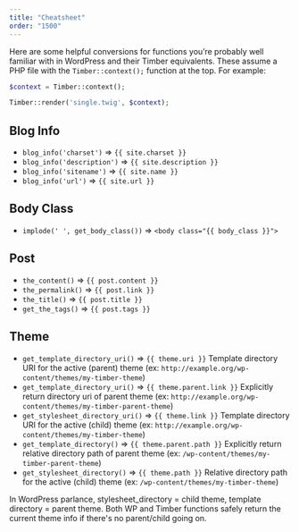 ```yaml
---
title: "Cheatsheet"
order: "1500"
---
```


Here are some helpful conversions for functions you’re probably well familiar with in WordPress and their Timber equivalents. These assume a PHP file with the `Timber::context();` function at the top. For example:

```php
$context = Timber::context();

Timber::render('single.twig', $context);
```

## Blog Info
* `blog_info('charset')` => `{{ site.charset }}`
* `blog_info('description')` => `{{ site.description }}`
* `blog_info('sitename')` => `{{ site.name }}`
* `blog_info('url')` => `{{ site.url }}`


## Body Class
* `implode(' ', get_body_class())` => `<body class="{{ body_class }}">`


## Post
* `the_content()` => `{{ post.content }}`
* `the_permalink()` => `{{ post.link }}`
* `the_title()` => `{{ post.title }}`
* `get_the_tags()` => `{{ post.tags }}`


## Theme
* `get_template_directory_uri()` => `{{ theme.uri }}` Template directory URI for the active (parent) theme (ex: `http://example.org/wp-content/themes/my-timber-theme`)
* `get_template_directory_uri()` => `{{ theme.parent.link }}` Explicitly return directory uri of parent theme (ex: `http://example.org/wp-content/themes/my-timber-parent-theme`)
* `get_stylesheet_directory_uri()` => `{{ theme.link }}` Template directory URI for the active (child) theme (ex: `http://example.org/wp-content/themes/my-timber-theme`)
* `get_template_directory()` => `{{ theme.parent.path }}` Explicitly return relative directory path of parent theme  (ex: `/wp-content/themes/my-timber-parent-theme`)
* `get_stylesheet_directory()` => `{{ theme.path }}` Relative directory path for the active (child) theme (ex: `/wp-content/themes/my-timber-theme`)

In WordPress parlance, stylesheet_directory = child theme, template directory = parent theme. Both WP and Timber functions safely return the current theme info if there's no parent/child going on.
